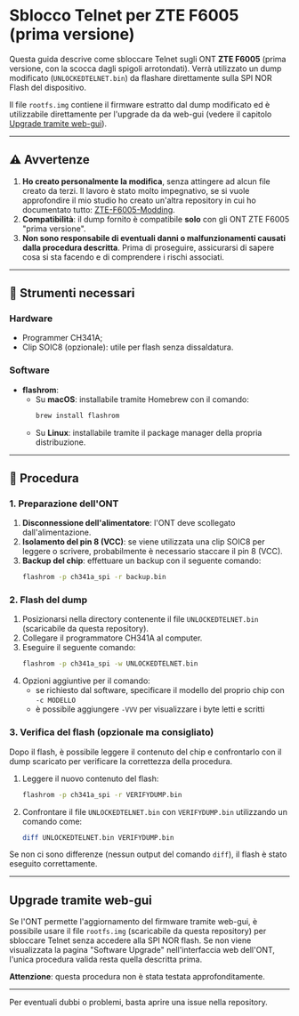 # Sblocco Telnet per ZTE F6005 (prima versione)

Questa guida descrive come sbloccare Telnet sugli ONT **ZTE F6005** (prima versione, con la scocca dagli spigoli arrotondati). Verrà utilizzato un dump modificato (`UNLOCKEDTELNET.bin`) da flashare direttamente sulla SPI NOR Flash del dispositivo.

Il file `rootfs.img` contiene il firmware estratto dal dump modificato ed è utilizzabile direttamente per l'upgrade da da web-gui (vedere il capitolo [Upgrade tramite web-gui](https://github.com/rgiorgiotech/Unlock-ZTE-F6005/blob/main/README.md#upgrade-tramite-web-gui)).

---

## ⚠️ Avvertenze

1. **Ho creato personalmente la modifica**, senza attingere ad alcun file creato da terzi. Il lavoro è stato molto impegnativo, se si vuole approfondire il mio studio ho creato un'altra repository in cui ho documentato tutto: [ZTE-F6005-Modding](https://github.com/rgiorgiotech/ZTE-F6005-Modding).
2. **Compatibilità**: il dump fornito è compatibile **solo** con gli ONT ZTE F6005 "prima versione".
3. **Non sono responsabile di eventuali danni o malfunzionamenti causati dalla procedura descritta**. Prima di proseguire, assicurarsi di sapere cosa si sta facendo e di comprendere i rischi associati.

---

## 🔧 Strumenti necessari

### Hardware
- Programmer CH341A;
- Clip SOIC8 (opzionale): utile per flash senza dissaldatura.

### Software
- **flashrom**:
  - Su **macOS**: installabile tramite Homebrew con il comando:
    ```bash
    brew install flashrom
    ```
  - Su **Linux**: installabile tramite il package manager della propria distribuzione.

---

## 🚀 Procedura

### 1. Preparazione dell'ONT
1. **Disconnessione dell'alimentatore**: l'ONT deve scollegato dall'alimentazione.
2. **Isolamento del pin 8 (VCC)**: se viene utilizzata una clip SOIC8 per leggere o scrivere, probabilmente è necessario staccare il pin 8 (VCC).
3. **Backup del chip**: effettuare un backup con il seguente comando:
   ```bash
   flashrom -p ch341a_spi -r backup.bin
   ```

### 2. Flash del dump
1. Posizionarsi nella directory contenente il file `UNLOCKEDTELNET.bin` (scaricabile da questa repository).
2. Collegare il programmatore CH341A al computer.
3. Eseguire il seguente comando:
   ```bash
   flashrom -p ch341a_spi -w UNLOCKEDTELNET.bin
   ```
4. Opzioni aggiuntive per il comando:
   - se richiesto dal software, specificare il modello del proprio chip con `-c MODELLO`
   - è possibile aggiungere `-VVV` per visualizzare i byte letti e scritti
  
### 3. Verifica del flash (opzionale ma consigliato)
Dopo il flash, è possibile leggere il contenuto del chip e confrontarlo con il dump scaricato per verificare la correttezza della procedura.
1. Leggere il nuovo contenuto del flash:
   ```bash
   flashrom -p ch341a_spi -r VERIFYDUMP.bin
   ```
2. Confrontare il file `UNLOCKEDTELNET.bin` con `VERIFYDUMP.bin` utilizzando un comando come:
   ```bash
   diff UNLOCKEDTELNET.bin VERIFYDUMP.bin
   ```
Se non ci sono differenze (nessun output del comando `diff`), il flash è stato eseguito correttamente.

---

## Upgrade tramite web-gui

Se l'ONT permette l'aggiornamento del firmware tramite web-gui, è possibile usare il file `rootfs.img` (scaricabile da questa repository) per sbloccare Telnet senza accedere alla SPI NOR flash. Se non viene visualizzata la pagina "Software Upgrade" nell'interfaccia web dell'ONT, l'unica procedura valida resta quella descritta prima.

**Attenzione**: questa procedura non è stata testata approfonditamente.

---

Per eventuali dubbi o problemi, basta aprire una issue nella repository.
